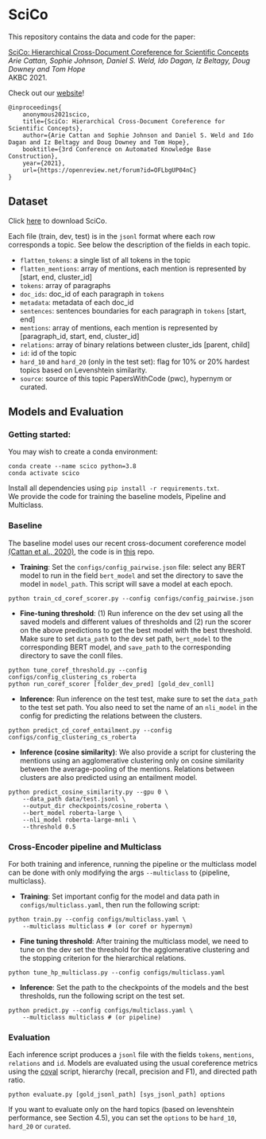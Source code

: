 # SciCo


This repository contains the data and code for the paper:

[SciCo: Hierarchical Cross-Document Coreference for Scientific Concepts](https://arxiv.org/abs/2104.08809) \
*Arie Cattan, Sophie Johnson, Daniel S. Weld, Ido Dagan, Iz Beltagy, Doug Downey and Tom Hope* \
AKBC 2021. 

Check out our [website](https://scico.apps.allenai.org/)!


```
@inproceedings{
    anonymous2021scico,
    title={SciCo: Hierarchical Cross-Document Coreference for Scientific Concepts},
    author={Arie Cattan and Sophie Johnson and Daniel S. Weld and Ido Dagan and Iz Beltagy and Doug Downey and Tom Hope},
    booktitle={3rd Conference on Automated Knowledge Base Construction},
    year={2021},
    url={https://openreview.net/forum?id=OFLbgUP04nC}
}
```



## Dataset



Click [here](https://nlp.biu.ac.il/~ariecattan/scico/data.tar) to download SciCo.

Each file (train, dev, test) is in the `jsonl` format where each row corresponds a topic.
See below the description of the fields in each topic.

* `flatten_tokens`: a single list of all tokens in the topic
* `flatten_mentions`: array of mentions, each mention is represented by [start, end, cluster_id]
* `tokens`: array of paragraphs 
* `doc_ids`: doc_id of each paragraph in `tokens`
* `metadata`: metadata of each doc_id 
* `sentences`: sentences boundaries for each paragraph in `tokens` [start, end]
* `mentions`: array of mentions, each mention is represented by [paragraph_id, start, end, cluster_id]
* `relations`: array of binary relations between cluster_ids [parent, child]
* `id`: id of the topic 
* `hard_10` and `hard_20` (only in the test set): flag for 10% or 20% hardest topics based on Levenshtein similarity.
* `source`: source of this topic PapersWithCode (pwc), hypernym or curated. 


## Models and Evaluation 

### Getting started:

You may wish to create a conda environment:
```
conda create --name scico python=3.8
conda activate scico 
```
 
Install all dependencies using `pip install -r requirements.txt`. \
We provide the code for training the baseline models, Pipeline and Multiclass.



### Baseline

The baseline model uses our recent cross-document coreference model [(Cattan et al., 2020)](https://arxiv.org/abs/2009.11032), 
the code is in [this](https://github.com/ariecattan/coref) repo.

* __Training__: Set the `configs/config_pairwise.json` file: select any BERT model to run in the field `bert_model` and set the directory to save the model in `model_path`.
This script will save a model at each epoch. 

```
python train_cd_coref_scorer.py --config configs/config_pairwise.json
```

* __Fine-tuning threshold__: (1) Run inference on the dev set using all the saved models and different values of thresholds 
and (2) run the scorer on the above predictions to get the best model with the best threshold. Make sure to set `data_path` 
to the dev set path, `bert_model` to the corresponding BERT model, and `save_path` to 
the corresponding directory to save the conll files.

```
python tune_coref_threshold.py --config configs/config_clustering_cs_roberta
python run_coref_scorer [folder_dev_pred] [gold_dev_conll]
```

* __Inference__: Run inference on the test test, make sure to set the `data_path` 
to the test set path.  You also need to set the name of an `nli_model` in the config 
for predicting the relations between the clusters. 
```
python predict_cd_coref_entailment.py --config configs/config_clustering_cs_roberta
```

* __Inference (cosine similarity)__: We also provide a script for clustering the 
mentions using an agglomerative clustering only on cosine similarity between
the average-pooling of the mentions. Relations between clusters are also predicted using an entailment 
model. 
```
python predict_cosine_similarity.py --gpu 0 \
    --data_path data/test.jsonl \
    --output_dir checkpoints/cosine_roberta \
    --bert_model roberta-large \
    --nli_model roberta-large-mnli \
    --threshold 0.5 
``` 


### Cross-Encoder pipeline and Multiclass

For both training and inference, running the pipeline or the multiclass model
can be done with only modifying the args `--multiclass` to {pipeline, multiclass}.


* __Training__:  Set important config for the model and data path in `configs/multiclass.yaml`,
then run the following script: 
```
python train.py --config configs/multiclass.yaml \
    --multiclass multiclass # (or coref or hypernym) 
```
  

* __Fine tuning threshold__: After training the multiclass model, we need to tune on the dev set 
the threshold for the agglomerative clustering and the stopping criterion for the 
hierarchical relations. 

```
python tune_hp_multiclass.py --config configs/multiclass.yaml 
```


* __Inference__: Set the path to the checkpoints of the models and the best thresholds, run
the following script on the test set.

```
python predict.py --config configs/multiclass.yaml \
    --multiclass multiclass # (or pipeline) 
```


### Evaluation 

Each inference script produces a `jsonl` file with the fields `tokens`, `mentions`, `relations` and `id`.
Models are evaluated using the usual coreference metrics using the [coval](https://github.com/ns-moosavi/coval/) script,
 hierarchy (recall, precision and F1), and directed path ratio. 

```
python evaluate.py [gold_jsonl_path] [sys_jsonl_path] options
```

If you want to evaluate only on the hard topics (based on levenshtein performance, see Section 4.5), 
you can set the `options` to be `hard_10`, `hard_20` or `curated`.
